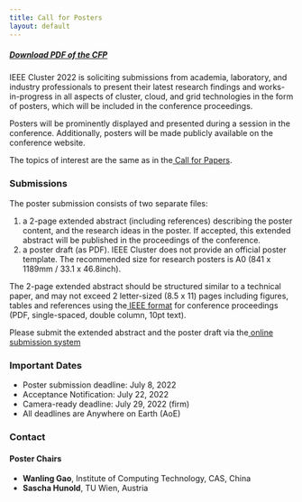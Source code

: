 ```yaml
---
title: Call for Posters
layout: default
---
```


##### **[Download PDF of the CFP](https://clustercomp.org/2022/pdf/call_for_posters.pdf)<span style="text-decoration:underline;"> </span>**

IEEE Cluster 2022 is soliciting submissions from academia, laboratory, and industry professionals to present their latest research findings and works-in-progress in all aspects of cluster, cloud, and grid technologies in the form of posters, which will be included in the conference proceedings.

Posters will be prominently displayed and presented during a session in the conference. Additionally, posters will be made publicly available on the conference website.

The topics of interest are the same as in the[ Call for Papers](https://easychair.org/conferences/?conf=clusterposter2022).


### **Submissions**

The poster submission consists of two separate files:



1. a 2-page extended abstract (including references) describing the poster content, and the research ideas in the poster. If accepted, this extended abstract will be published in the proceedings of the conference.
2. a poster draft (as PDF). IEEE Cluster does not provide an official poster template. The recommended size for research posters is A0 (841 x 1189mm / 33.1 x 46.8inch).

The 2-page extended abstract should be structured similar to a technical paper, and may not exceed 2 letter-sized (8.5 x 11) pages including figures, tables and references using the[ IEEE format](http://www.ieee.org/conferences_events/conferences/publishing/templates.html) for conference proceedings (PDF, single-spaced, double column, 10pt text).

Please submit the extended abstract and the poster draft via the[ online submission system](https://clustercomp.org/submit)


### **Important Dates**



* Poster submission deadline: July 8, 2022
* Acceptance Notification: July 22, 2022
* Camera-ready deadline: July 29, 2022 (firm)
* All deadlines are Anywhere on Earth (AoE)


### **Contact**


#### **Poster Chairs**



* **Wanling Gao**, Institute of Computing Technology, CAS, China
* **Sascha Hunold**, TU Wien, Austria